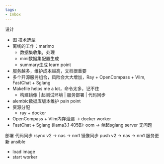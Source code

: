 ```yaml
---
tags:
- Inbox
---
```


设计
- 图
技术选型
- 离线的工作：marimo
	- 数据集收集，处理
	- mini数据集配置生成
	- summary生成
learn point
- 服务越多，维护成本越高，文档很重要
- 多个开源服务组合，风险会大大增加，Ray + OpenCompass + Vllm, FastChat +  Sglang
- Makefile helps me a lot，命令太多，记不住
	- 构建镜像 | 起测试环境 | 服务部署 | 代码同步
- alembic数据库版本维护
pain point
- 资源分配
	- ray + docker
- OpenCompass + Vllm内存泄漏 -> docker worker
- FastChat + Sglang (llama3.1 405B): oom -> 单起sglang server 无问题

部署
代码同步 rsync v2 -> nas -> nm1
镜像同步 push v2 -> nas -> nm1
服务更新 ansible
- load image
- start worker


